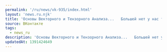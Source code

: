 ```yaml
---
permalink: '/ru/news/vk-935/index.html'
layout: 'news.ru.njk'
title: 'Основы Векторного и Тензорного Анализа...   Большей нет у нас туфты,  Чем занятия ОВТЫ, Почитай…'
source: ВКонтакте
tags:
  - news_ru
description: 'Основы Векторного и Тензорного Анализа...   Большей нет у нас туфты,  Чем занятия ОВТЫ, Почитай…'
updatedAt: 1391424649
---
```

